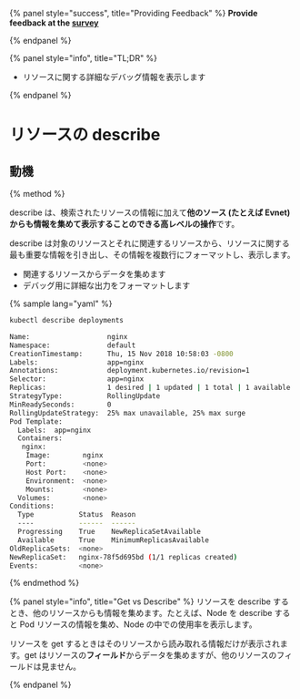 {% panel style="success", title="Providing Feedback" %}
**Provide feedback at the [survey](https://www.surveymonkey.com/r/JH35X82)**

{% endpanel %}

{% panel style="info", title="TL;DR" %}

- リソースに関する詳細なデバッグ情報を表示します

{% endpanel %}

# リソースの describe

## 動機

{% method %}

describe は、検索されたリソースの情報に加えて**他のソース (たとえば Evnet) からも情報を集めて表示することのできる高レベルの操作**です。

describe は対象のリソースとそれに関連するリソースから、リソースに関する最も重要な情報を引き出し、その情報を複数行にフォーマットし、表示します。

- 関連するリソースからデータを集めます
- デバッグ用に詳細な出力をフォーマットします

{% sample lang="yaml" %}

```bash
kubectl describe deployments
```

```bash
Name:                   nginx
Namespace:              default
CreationTimestamp:      Thu, 15 Nov 2018 10:58:03 -0800
Labels:                 app=nginx
Annotations:            deployment.kubernetes.io/revision=1
Selector:               app=nginx
Replicas:               1 desired | 1 updated | 1 total | 1 available | 0 unavailable
StrategyType:           RollingUpdate
MinReadySeconds:        0
RollingUpdateStrategy:  25% max unavailable, 25% max surge
Pod Template:
  Labels:  app=nginx
  Containers:
   nginx:
    Image:        nginx
    Port:         <none>
    Host Port:    <none>
    Environment:  <none>
    Mounts:       <none>
  Volumes:        <none>
Conditions:
  Type           Status  Reason
  ----           ------  ------
  Progressing    True    NewReplicaSetAvailable
  Available      True    MinimumReplicasAvailable
OldReplicaSets:  <none>
NewReplicaSet:   nginx-78f5d695bd (1/1 replicas created)
Events:          <none>
```

{% endmethod %}

{% panel style="info", title="Get vs Describe" %}
リソースを describe するとき、他のリソースからも情報を集めます。たとえば、Node を describe すると Pod リソースの情報を集め、Node の中での使用率を表示します。

リソースを get するときはそのリソースから読み取れる情報だけが表示されます。get はリソースの**フィールド**からデータを集めますが、他のリソースのフィールドは見ません。

{% endpanel %}
